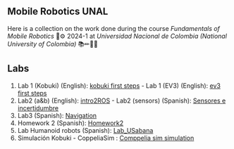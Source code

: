## Mobile Robotics UNAL

Here is a collection on the work done during the course *Fundamentals of Mobile Robotics* 🤖⚙ 2024-1 at *Universidad Nacional de Colombia (National University of Colombia)*  📚✏📐📏

## Labs
1. Lab 1 (Kobuki) (English): [kobuki first steps](https://github.com/mobile-robotics-unal/kobuki-first-steps) - Lab 1 (EV3) (English): [ev3 first steps](https://github.com/mobile-robotics-unal/ev3-first-steps)
2. Lab2 (a&b) (English): [intro2ROS](https://github.com/mobile-robotics-unal/intro2ROS) -  Lab2 (sensors) (Spanish): [Sensores e incertidumbre](https://github.com/mobile-robotics-unal/Laboratory-Sensors-and-uncertainty)
3. Lab3 (Spanish): [Navigation](https://github.com/mobile-robotics-unal/lab3-navigation)
4. Homework 2 (Spanish): [Homework2](https://github.com/mobile-robotics-unal/Tarea-2-Navegaci-n-por-planeaci-n)
5. Lab Humanoid robots (Spanish): [Lab_USabana](https://github.com/mobile-robotics-unal/humanoid-robots-NAO)
6. Simulación Kobuki - CoppeliaSim : [Comppelia sim simulation](https://github.com/mobile-robotics-unal/matlab-coppelia-simulation)

<!--

**Here are some ideas to get you started:**

🙋‍♀️ A short introduction - what is your organization all about?
🌈 Contribution guidelines - how can the community get involved?
👩‍💻 Useful resources - where can the community find your docs? Is there anything else the community should know?
🍿 Fun facts - what does your team eat for breakfast?
🧙 Remember, you can do mighty things with the power of [Markdown](https://docs.github.com/github/writing-on-github/getting-started-with-writing-and-formatting-on-github/basic-writing-and-formatting-syntax)
-->
